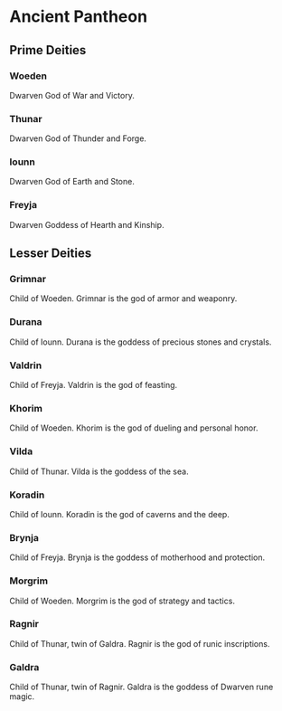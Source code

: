 # Ancient Pantheon

## Prime Deities

### Woeden

Dwarven God of War and Victory.

### Thunar

Dwarven God of Thunder and Forge.

### Iounn

Dwarven God of Earth and Stone.

### Freyja

Dwarven Goddess of Hearth and Kinship.

## Lesser Deities

### Grimnar

Child of Woeden. Grimnar is the god of armor and weaponry.

### Durana

Child of Iounn. Durana is the goddess of precious stones and crystals.

### Valdrin

Child of Freyja. Valdrin is the god of feasting.

### Khorim

Child of Woeden. Khorim is the god of dueling and personal honor.

### Vilda

Child of Thunar. Vilda is the goddess of the sea.

### Koradin

Child of Iounn. Koradin is the god of caverns and the deep.

### Brynja

Child of Freyja. Brynja is the goddess of motherhood and protection.

### Morgrim

Child of Woeden. Morgrim is the god of strategy and tactics.

### Ragnir

Child of Thunar, twin of Galdra. Ragnir is the god of runic inscriptions.

### Galdra

Child of Thunar, twin of Ragnir. Galdra is the goddess of Dwarven rune magic.
